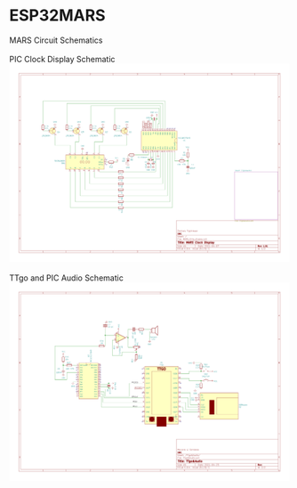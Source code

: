 # ESP32MARS

MARS Circuit Schematics
<br>
<br>
PIC Clock Display Schematic
![Alt text](Resources/ClockDisplay.png?raw=true "PIC Clock Display Schematic")
<br>
<br>
TTgo and PIC Audio Schematic
![Alt text](Resources/TTgo&Audio.png?raw=true "TTgo and PIC Audio Schematic")
